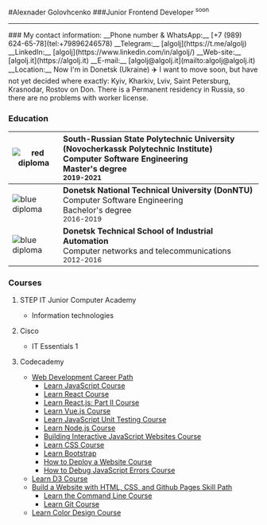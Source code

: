 #Alexnader Golovhcenko
###Junior Frontend Developer <sup>soon</sup>

<hr/>
### My contact information:
__Phone number &amp; WhatsApp:__ [+7 (989) 624-65-78](tel:+79896246578)
__Telegram:__ [algolj](https://t.me/algolj)
__LinkedIn:__ [algolj](https://www.linkedin.com/in/algolj/)
__Web-site:__ [algolj.it](https://algolj.it)
__E-mail:__ [algolj@algolj.it](mailto:algolj@algolj.it)
__Location:__ Now I'm in Donetsk (Ukraine) ✈️ I want to move soon, but have not yet decided where exactly: Kyiv, Kharkiv, Lviv, Saint Petersburg, Krasnodar, Rostov on Don. There is a Permanent residency in Russia, so there are no problems with worker license.

### Education

| ![red diploma](https://algolj.it/red_small.svg '09.04.04 red diploma 4.83')    | South-Russian State Polytechnic University (Novocherkassk Polytechnic Institute)</br>Computer Software Engineering</br>Master's degree</br><small>2019-2021</small> |
| ------------------------------------------------------------------------------ | :------------------------------------------------------------------------------------------------------------------------------------------------------------------ |
| ![blue diploma](https://algolj.it/blue_small.svg '09.03.04 blue diploma 4.45') | **Donetsk National Technical University (DonNTU)**</br>Computer Software Engineering</br>Bachelor's degree</br><small>2016-2019</small>                             |
| ![blue diploma](https://algolj.it/blue_small.svg '09.02.02 blue diploma 4.3')  | **Donetsk Technical School of Industrial Automation**</br>Computer networks and telecommunications</br><small>2012-2016</small>                                     |

### Courses

1. STEP IT Junior Computer Academy

   - Information technologies

2. Cisco

   - IT Essentials 1

3. Codecademy
   - [Web Development Career Path](https://www.codecademy.com/profiles/algolj/certificates/5b32457b646caa5007c30975)
     - [Learn JavaScript Course](https://www.codecademy.com/profiles/algolj/certificates/705dcb15de0da4dd9d9fc4f3274b430e)
     - [Learn React Course](https://www.codecademy.com/profiles/algolj/certificates/af00e5032d0a68cc84879983f5d8333b)
     - [Learn React.js: Part II Course ](https://www.codecademy.com/profiles/algolj/certificates/666120308fc207a66d8afaa0dcf4ee19)
     - [Learn Vue.js Course](https://www.codecademy.com/profiles/algolj/certificates/db927a84bf4bba96bb285ee6a85466fc)
     - [Learn JavaScript Unit Testing Course](https://www.codecademy.com/profiles/algolj/certificates/f4276e8c08a3ba174ef0147deb0c3013)
     - [Learn Node.js Course](https://www.codecademy.com/profiles/algolj/certificates/240305d50b925c17868f1ac7a21a3261)
     - [Building Interactive JavaScript Websites Course](https://www.codecademy.com/profiles/algolj/certificates/36ae898a1d1c8524815305b2d1d2ebab)
     - [Learn CSS Course](https://www.codecademy.com/profiles/algolj/certificates/9a5bb1fc45b4281af1fffec93b0aaf05)
     - [Learn Bootstrap](https://www.codecademy.com/profiles/algolj/certificates/0595479d03627a8cb816b069000e4d06)
     - [How to Deploy a Website Course](https://www.codecademy.com/profiles/algolj/certificates/358e250fca144526a6b2934ff44fbc01)
     - [How to Debug JavaScript Errors Course](https://www.codecademy.com/profiles/algolj/certificates/3571635cd0e42654ab139dd59ceb650f)
   - [Learn D3 Course](https://www.codecademy.com/profiles/algolj/certificates/52a1fa1160a49f2b861e7fd58380cc5a)
   - [Build a Website with HTML, CSS, and Github Pages Skill Path](https://www.codecademy.com/profiles/algolj/certificates/5cadfefe5f1de806e9704577)
     - [Learn the Command Line Course](https://www.codecademy.com/profiles/algolj/certificates/c87ba0541f8be78bc2f4ba1128233f6f)
     - [Learn Git Course](https://www.codecademy.com/profiles/algolj/certificates/a8ab218d5950c29861635cc0bf12fd13)
   - [Learn Color Design Course](https://www.codecademy.com/profiles/algolj/certificates/0a6884fad1dbf4afe5df084d2ec1e7c3)
